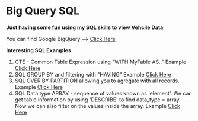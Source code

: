 # Big Query SQL
**Just having some fun using my SQL skills to view Vehcile Data**

You can find Google BigQuery --> [Click Here](https://cloud.google.com/bigquery)

**Interesting SQL Examples**
1. CTE - Common Table Expression using "WITH MyTable AS.." Example [Click Here](https://github.com/michaelmaxi/BigQuerySQL/tree/main/SQL%20WITH%20CLAUSE)
2. SQL GROUP BY and filtering with "HAVING" Example [Click Here](https://github.com/michaelmaxi/BigQuerySQL/tree/main/SQL%20HAVING%20CLAUSE) 
3. SQL OVER BY PARTITION allowing you to agregate with all records. Example [Click Here](https://github.com/michaelmaxi/BigQuerySQL/tree/main/SQL%20OVER%20BY%20PARTITION%20CLAUSE)
4. SQL Data type ARRAY - sequence of values known as 'element'.  We can get table information by using 'DESCRIBE' to find data_type = array<string>.  Now we can also filter on the values inside the array.  Example [Click Here](https://www.tellsomeonewhocares.com)
